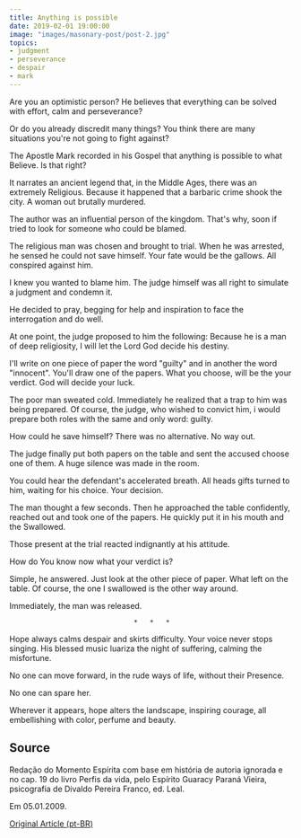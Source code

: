 ```yaml
---
title: Anything is possible
date: 2019-02-01 19:00:00
image: "images/masonary-post/post-2.jpg"
topics: 
- judgment
- perseverance
- despair
- mark
---
```


Are you an optimistic person? He believes that everything can be solved with
effort, calm and perseverance?

Or do you already discredit many things? You think there are many
situations you're not going to fight against?

The Apostle Mark recorded in his Gospel that anything is possible to what
Believe. Is that right?

It narrates an ancient legend that, in the Middle Ages, there was an extremely
Religious. Because it happened that a barbaric crime shook the city. A woman out
brutally murdered.

The author was an influential person of the kingdom. That's why, soon if
tried to look for someone who could be blamed.

The religious man was chosen and brought to trial. When he was arrested,
he sensed he could not save himself. Your fate would be the gallows. All
conspired against him.

I knew you wanted to blame him. The judge himself was all right
to simulate a judgment and condemn it.

He decided to pray, begging for help and inspiration to face the
interrogation and do well.

At one point, the judge proposed to him the following: Because he is a man of
deep religiosity, I will let the Lord God decide his destiny.

I'll write on one piece of paper the word "guilty" and in another the
word "innocent". You'll draw one of the papers. What you choose, will be the
your verdict. God will decide your luck.

The poor man sweated cold. Immediately he realized that a trap to him
was being prepared. Of course, the judge, who wished to convict him,
i would prepare both roles with the same and only word: guilty.

How could he save himself? There was no alternative. No way out.

The judge finally put both papers on the table and sent the
accused choose one of them. A huge silence was made in the room.

You could hear the defendant's accelerated breath. All heads
gifts turned to him, waiting for his choice. Your decision.

The man thought a few seconds. Then he approached the table confidently,
reached out and took one of the papers. He quickly put it in his mouth and the
Swallowed.

Those present at the trial reacted indignantly at his attitude.

How do You know now what your verdict is?

Simple, he answered. Just look at the other piece of paper. What
left on the table. Of course, the one I swallowed is the other way around.

Immediately, the man was released.

                                   *   *   *

Hope always calms despair and skirts difficulty. Your
voice never stops singing. His blessed music luariza the night of suffering,
calming the misfortune.

No one can move forward, in the rude ways of life, without their
Presence.

No one can spare her.

Wherever it appears, hope alters the landscape, inspiring
courage, all embellishing with color, perfume and beauty.

## Source
Redação do Momento Espírita com base em história de autoria ignorada e no cap.
19 do livro Perfis da vida, pelo Espírito Guaracy Paraná Vieira,
psicografia de Divaldo Pereira Franco, ed. Leal.

Em 05.01.2009.


[Original Article (pt-BR)](http://momento.com.br/pt/ler_texto.php?id=2078)
